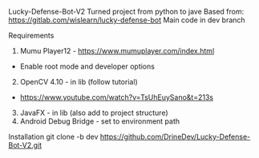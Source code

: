 Lucky-Defense-Bot-V2
Turned project from python to jave
Based from: https://gitlab.com/wislearn/lucky-defense-bot
Main code in dev branch

Requirements

1. Mumu Player12 - https://www.mumuplayer.com/index.html
  - Enable root mode and developer options
2. OpenCV 4.10 - in lib (follow tutorial)
  - https://www.youtube.com/watch?v=TsUhEuySano&t=213s
3. JavaFX - in lib (also add to project structure)
4. Android Debug Bridge - set to environment path


Installation
git clone -b dev https://github.com/DrineDev/Lucky-Defense-Bot-V2.git

